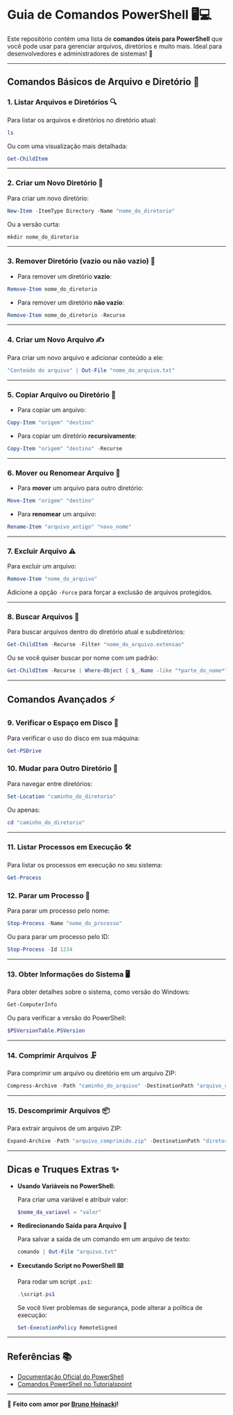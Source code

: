 # Guia de Comandos PowerShell 🖥️💻

Este repositório contém uma lista de **comandos úteis para PowerShell** que você pode usar para gerenciar arquivos, diretórios e muito mais. Ideal para desenvolvedores e administradores de sistemas! 🚀

---

## Comandos Básicos de Arquivo e Diretório 📂

### 1. Listar Arquivos e Diretórios 🔍

Para listar os arquivos e diretórios no diretório atual:

```powershell
ls
```

Ou com uma visualização mais detalhada:

```powershell
Get-ChildItem
```

---

### 2. Criar um Novo Diretório 📁

Para criar um novo diretório:

```powershell
New-Item -ItemType Directory -Name "nome_do_diretorio"
```

Ou a versão curta:

```powershell
mkdir nome_do_diretorio
```

---

### 3. Remover Diretório (vazio ou não vazio) 🧹

- Para remover um diretório **vazio**:

```powershell
Remove-Item nome_do_diretorio
```

- Para remover um diretório **não vazio**:

```powershell
Remove-Item nome_do_diretorio -Recurse
```

---

### 4. Criar um Novo Arquivo ✍️

Para criar um novo arquivo e adicionar conteúdo a ele:

```powershell
"Conteúdo do arquivo" | Out-File "nome_do_arquivo.txt"
```

---

### 5. Copiar Arquivo ou Diretório 📑

- Para copiar um arquivo:

```powershell
Copy-Item "origem" "destino"
```

- Para copiar um diretório **recursivamente**:

```powershell
Copy-Item "origem" "destino" -Recurse
```

---

### 6. Mover ou Renomear Arquivo 🔄

- Para **mover** um arquivo para outro diretório:

```powershell
Move-Item "origem" "destino"
```

- Para **renomear** um arquivo:

```powershell
Rename-Item "arquivo_antigo" "novo_nome"
```

---

### 7. Excluir Arquivo ⚠️

Para excluir um arquivo:

```powershell
Remove-Item "nome_do_arquivo"
```

Adicione a opção `-Force` para forçar a exclusão de arquivos protegidos.

---

### 8. Buscar Arquivos 🔎

Para buscar arquivos dentro do diretório atual e subdiretórios:

```powershell
Get-ChildItem -Recurse -Filter "nome_do_arquivo.extensao"
```

Ou se você quiser buscar por nome com um padrão:

```powershell
Get-ChildItem -Recurse | Where-Object { $_.Name -like "*parte_do_nome*" }
```

---

## Comandos Avançados ⚡

### 9. Verificar o Espaço em Disco 💽

Para verificar o uso do disco em sua máquina:

```powershell
Get-PSDrive
```

### 10. Mudar para Outro Diretório 📂

Para navegar entre diretórios:

```powershell
Set-Location "caminho_do_diretorio"
```

Ou apenas:

```powershell
cd "caminho_do_diretorio"
```

---

### 11. Listar Processos em Execução 🛠️

Para listar os processos em execução no seu sistema:

```powershell
Get-Process
```

### 12. Parar um Processo 🔴

Para parar um processo pelo nome:

```powershell
Stop-Process -Name "nome_do_processo"
```

Ou para parar um processo pelo ID:

```powershell
Stop-Process -Id 1234
```

---

### 13. Obter Informações do Sistema 🖥️

Para obter detalhes sobre o sistema, como versão do Windows:

```powershell
Get-ComputerInfo
```

Ou para verificar a versão do PowerShell:

```powershell
$PSVersionTable.PSVersion
```

---

### 14. Comprimir Arquivos 🗜️

Para comprimir um arquivo ou diretório em um arquivo ZIP:

```powershell
Compress-Archive -Path "caminho_do_arquivo" -DestinationPath "arquivo_comprimido.zip"
```

---

### 15. Descomprimir Arquivos 📦

Para extrair arquivos de um arquivo ZIP:

```powershell
Expand-Archive -Path "arquivo_comprimido.zip" -DestinationPath "diretorio_destino"
```

---

## Dicas e Truques Extras ✨

- **Usando Variáveis no PowerShell:**

  Para criar uma variável e atribuir valor:

  ```powershell
  $nome_da_variavel = "valor"
  ```

- **Redirecionando Saída para Arquivo 📄**

  Para salvar a saída de um comando em um arquivo de texto:

  ```powershell
  comando | Out-File "arquivo.txt"
  ```

- **Executando Script no PowerShell ⌨️**

  Para rodar um script `.ps1`:

  ```powershell
  .\script.ps1
  ```

  Se você tiver problemas de segurança, pode alterar a política de execução:

  ```powershell
  Set-ExecutionPolicy RemoteSigned
  ```

---

## Referências 📚

- [Documentação Oficial do PowerShell](https://docs.microsoft.com/en-us/powershell/)
- [Comandos PowerShell no Tutorialspoint](https://www.tutorialspoint.com/powershell/index.htm)

---
📝 **Feito com amor por [Bruno Hoinacki](https://www.linkedin.com/in/brunohoinacki/)!**
```
